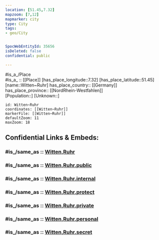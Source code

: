 ```yaml
---
location: [51.45,7.32] 
mapzoom: [7,12] 
mapmarker: city 
type: City
tags:
- geo/City


SpocWebEntityId: 35656
isDeleted: false
confidential: public

---
```

#is_a_/Place  
#is_a_ :: [[Place]] 
[has_place_longitude::7.32] 
[has_place_latitude::51.45] 
[name::Witten~Ruhr] 
has_place_country:: [[Germany]]  
has_place_province:: [[NordRhein-Westfahlen]]  
[Population::] 
[Unknown::] 


```leaflet
id: Witten~Ruhr
coordinates: [[Witten~Ruhr]] 
markerFile: [[Witten~Ruhr]] 
defaultZoom: 11 
maxZoom: 18
```


## Confidential Links & Embeds: 

### #is_/same_as :: [Witten,Ruhr](/_Standards/Earth/Continent/Europe/Europe~Central/Germany/Germany~West/Nordrhein-Westfalen/counties~NW/Ennepe-Ruhr-Kreis/cities~Ennepe-Ruhr/Witten,Ruhr.md) 

### #is_/same_as :: [Witten,Ruhr.public](/_public/Earth/Continent/Europe/Europe~Central/Germany/Germany~West/Nordrhein-Westfalen/counties~NW/Ennepe-Ruhr-Kreis/cities~Ennepe-Ruhr/Witten,Ruhr.public.md) 

### #is_/same_as :: [Witten,Ruhr.internal](/_internal/Earth/Continent/Europe/Europe~Central/Germany/Germany~West/Nordrhein-Westfalen/counties~NW/Ennepe-Ruhr-Kreis/cities~Ennepe-Ruhr/Witten,Ruhr.internal.md) 

### #is_/same_as :: [Witten,Ruhr.protect](/_protect/Earth/Continent/Europe/Europe~Central/Germany/Germany~West/Nordrhein-Westfalen/counties~NW/Ennepe-Ruhr-Kreis/cities~Ennepe-Ruhr/Witten,Ruhr.protect.md) 

### #is_/same_as :: [Witten,Ruhr.private](/_private/Earth/Continent/Europe/Europe~Central/Germany/Germany~West/Nordrhein-Westfalen/counties~NW/Ennepe-Ruhr-Kreis/cities~Ennepe-Ruhr/Witten,Ruhr.private.md) 

### #is_/same_as :: [Witten,Ruhr.personal](/_personal/Earth/Continent/Europe/Europe~Central/Germany/Germany~West/Nordrhein-Westfalen/counties~NW/Ennepe-Ruhr-Kreis/cities~Ennepe-Ruhr/Witten,Ruhr.personal.md) 

### #is_/same_as :: [Witten,Ruhr.secret](/_secret/Earth/Continent/Europe/Europe~Central/Germany/Germany~West/Nordrhein-Westfalen/counties~NW/Ennepe-Ruhr-Kreis/cities~Ennepe-Ruhr/Witten,Ruhr.secret.md)

